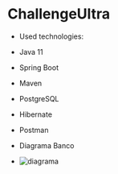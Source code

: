# ChallengeUltra


* Used technologies:
* Java 11
* Spring Boot
* Maven
* PostgreSQL
* Hibernate
* Postman


* Diagrama Banco
* ![diagrama](https://user-images.githubusercontent.com/56515739/170579902-aa6e6015-b9c4-4a12-badd-83cc302f2eca.jpg)

